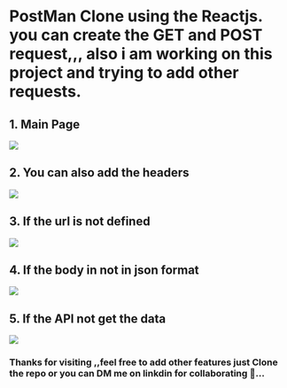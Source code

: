 <h1>PostMan Clone using the Reactjs. you can create the GET and POST request,,, also i am working on this project and trying to add other requests.</h1>

<h2> 1. Main Page</h2>
  <img src="https://user-images.githubusercontent.com/77965216/205920235-8dd9275d-67ca-4b54-bcc6-73f9a792a2b5.png"/>

<h2>2. You can also add the headers </h2>
<img src="https://user-images.githubusercontent.com/77965216/205920651-781f09e8-a0b9-4e7a-a59f-1d50f576f24c.png"/>

<h2>3. If the url is not defined</h2>
<img src="https://user-images.githubusercontent.com/77965216/205920917-94eef5e7-f1aa-4ec0-abe4-dcdd7d5eda76.png"/>

<h2>4. If the body in not in json format </h2>
<img src="https://user-images.githubusercontent.com/77965216/205921195-cd383b28-f08b-4780-b0aa-9ed94d32dea7.png"/>

<h2>5. If the API not get the data </h2>
<img src="https://user-images.githubusercontent.com/77965216/205921467-b08418fd-0366-4f83-a098-1187efdbcb0e.png"/>


<h3>Thanks for visiting ,,feel free to add other features just Clone the repo or you can DM me on linkdin for collaborating  👬...</h3>
